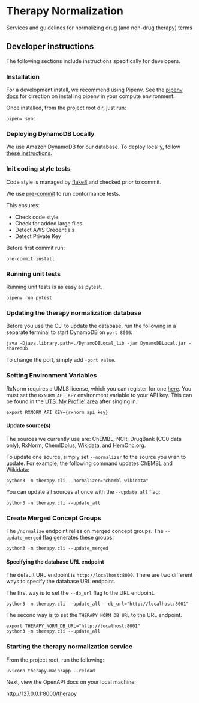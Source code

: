 # Therapy Normalization
Services and guidelines for normalizing drug (and non-drug therapy) terms

## Developer instructions
The following sections include instructions specifically for developers.

### Installation
For a development install, we recommend using Pipenv. See the
[pipenv docs](https://pipenv-fork.readthedocs.io/en/latest/#install-pipenv-today)
for direction on installing pipenv in your compute environment.

Once installed, from the project root dir, just run:

```commandline
pipenv sync
```

### Deploying DynamoDB Locally

We use Amazon DynamoDB for our database. To deploy locally, follow [these instructions](https://docs.aws.amazon.com/amazondynamodb/latest/developerguide/DynamoDBLocal.DownloadingAndRunning.html).

### Init coding style tests

Code style is managed by [flake8](https://github.com/PyCQA/flake8) and checked prior to commit.

We use [pre-commit](https://pre-commit.com/#usage) to run conformance tests.

This ensures:

* Check code style
* Check for added large files
* Detect AWS Credentials
* Detect Private Key

Before first commit run:

```commandline
pre-commit install
```


### Running unit tests

Running unit tests is as easy as pytest.

```commandline
pipenv run pytest
```

### Updating the therapy normalization database

Before you use the CLI to update the database, run the following in a separate terminal to start DynamoDB on `port 8000`:

```
java -Djava.library.path=./DynamoDBLocal_lib -jar DynamoDBLocal.jar -sharedDb
```

To change the port, simply add `-port value`.

### Setting Environment Variables
RxNorm requires a UMLS license, which you can register for one [here](https://www.nlm.nih.gov/research/umls/index.html).
You must set the `RxNORM_API_KEY` environment variable to your API key. This can be found in the [UTS 'My Profile' area](https://uts.nlm.nih.gov/uts/profile) after singing in.
```shell script
export RXNORM_API_KEY={rxnorm_api_key}
```

#### Update source(s)
The sources we currently use are: ChEMBL, NCIt, DrugBank (CC0 data only), RxNorm, ChemIDplus, Wikidata, and HemOnc.org.

To update one source, simply set `--normalizer` to the source you wish to update. For example, the following command updates ChEMBL and Wikidata:

```commandline
python3 -m therapy.cli --normalizer="chembl wikidata"
```

You can update all sources at once with the `--update_all` flag:

```commandline
python3 -m therapy.cli --update_all
```

### Create Merged Concept Groups
The `/normalize` endpoint relies on merged concept groups.  The `--update_merged` flag generates these groups:

```commandline
python3 -m therapy.cli --update_merged
```

#### Specifying the database URL endpoint

The default URL endpoint is `http://localhost:8000`.
There are two different ways to specify the database URL endpoint.

The first way is to set the `--db_url` flag to the URL endpoint.
```commandline
python3 -m therapy.cli --update_all --db_url="http://localhost:8001"
```

The second way is to set the `THERAPY_NORM_DB_URL` to the URL endpoint.
```commandline
export THERAPY_NORM_DB_URL="http://localhost:8001"
python3 -m therapy.cli --update_all
```

### Starting the therapy normalization service

From the project root, run the following:

```commandline
uvicorn therapy.main:app --reload
```

Next, view the OpenAPI docs on your local machine:

http://127.0.0.1:8000/therapy
